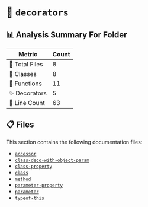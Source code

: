 # 📁 `decorators`

## 📊 Analysis Summary For Folder

| Metric | Count |
|--------|-------|
| 📁 Total Files | 8 |
| 🧱 Classes | 8 |
| 🔧 Functions | 11 |
| ✨ Decorators | 5 |
| 🔢 Line Count | 63 |


## 📋 Files

This section contains the following documentation files:

- [`accessor`](./accessor.md)
- [`class-deco-with-object-param`](./class-deco-with-object-param.md)
- [`class-property`](./class-property.md)
- [`class`](./class.md)
- [`method`](./method.md)
- [`parameter-property`](./parameter-property.md)
- [`parameter`](./parameter.md)
- [`typeof-this`](./typeof-this.md)